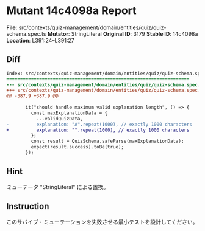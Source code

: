 # Mutant 14c4098a Report

**File**: src/contexts/quiz-management/domain/entities/quiz/quiz-schema.spec.ts
**Mutator**: StringLiteral
**Original ID**: 3179
**Stable ID**: 14c4098a
**Location**: L391:24–L391:27

## Diff

```diff
Index: src/contexts/quiz-management/domain/entities/quiz/quiz-schema.spec.ts
===================================================================
--- src/contexts/quiz-management/domain/entities/quiz/quiz-schema.spec.ts	original
+++ src/contexts/quiz-management/domain/entities/quiz/quiz-schema.spec.ts	mutated #3179
@@ -387,9 +387,9 @@
 
       it("should handle maximum valid explanation length", () => {
         const maxExplanationData = {
           ...validQuizData,
-          explanation: "A".repeat(1000), // exactly 1000 characters
+          explanation: "".repeat(1000), // exactly 1000 characters
         };
         const result = QuizSchema.safeParse(maxExplanationData);
         expect(result.success).toBe(true);
       });
```

## Hint

ミューテータ "StringLiteral" による置換。

## Instruction

このサバイブ・ミューテーションを失敗させる最小テストを設計してください。
